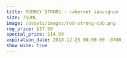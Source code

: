 ```yaml
---
title: RODNEY STRONG - cabernet sauvignon
size: 750ML
image: /assets/images/rod-strong-cab.png
reg_price: $17.99
special_price: $14.99
expiration_date: 2018-12-25 00:00:00 -0700
show_wine: true
---
```


